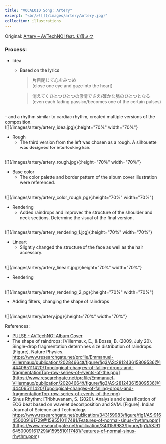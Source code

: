 ```yaml
---
title: "VOCALOID Song: Artery"
excerpt: "<br/>![](/images/artery/artery.jpg)"
collection: illustrations
---
```


Original: [Artery – AVTechNO! feat. 初音ミク](https://www.youtube.com/watch?v=KrUbkWj4atk)

### Process: 

* Idea
    - Based on the lyrics
        >片目閉じて心をみつめ<br>(close one eye and gaze into the heart)

        >消えてくひとつひとつの激情でさえ/確かな脈のひとつとなる<br>(even each fading passion/becomes one of the certain pulses)
<br>
    - and a rhythm similar to cardiac rhythm, created multiple versions of the composition.
<br>
![](/images/artery/artery_idea.jpg){:height="70%" width="70%"}

* Rough
    - The third version from the left was chosen as a rough. A silhouette was designed for interlocking hair.
<br>
![](/images/artery/artery_rough.jpg){:height="70%" width="70%"}

* Base color
    - The color palette and border pattern of the album cover illustration were referenced.
<br>
![](/images/artery/artery_color_rough.jpg){:height="70%" width="70%"}

* Rendering
    - Added raindrops and improved the structure of the shoulder and neck sections. Determine the visual of the final version.
<br>
![](/images/artery/artery_rendering_1.jpg){:height="70%" width="70%"}

* Lineart
    - Slightly changed the structure of the face as well as the hair accessory.
<br>
![](/images/artery/artery_lineart.jpg){:height="70%" width="70%"}

* Rendering
<br>
![](/images/artery/artery_rendering_2.jpg){:height="70%" width="70%"}

* Adding filters, changing the shape of raindrops
<br>
![](/images/artery/artery.jpg){:height="70%" width="70%"}


References:
- [PULSE - AVTechNO! Album Cover](https://ototoy.jp/_/default/p/59996)
- The shape of raindrops: [Villermaux, E., & Bossa, B. (2009, July 20). Single-drop fragmentation determines size distribution of raindrops. [Figure]. Nature Physics. https://www.researchgate.net/profile/Emmanuel-Villermaux/publication/202846649/figure/fig3/AS:281243615809536@1444065111420/Topological-changes-of-falling-drops-and-fragmentationTop-row-series-of-events-of-the.png](https://www.researchgate.net/profile/Emmanuel-Villermaux/publication/202846649/figure/fig3/AS:281243615809536@1444065111420/Topological-changes-of-falling-drops-and-fragmentationTop-row-series-of-events-of-the.png)
- Sinus Rhythm: [Tribhuvanam, S. (2020). Analysis and classification of ECG beat based on wavelet decomposition and SVM. [Figure]. Indian Journal of Science and Technology. https://www.researchgate.net/publication/343159983/figure/fig1/AS:916450009161729@1595510117481/Features-of-normal-sinus-rhythm.ppm](https://www.researchgate.net/publication/343159983/figure/fig1/AS:916450009161729@1595510117481/Features-of-normal-sinus-rhythm.ppm)
